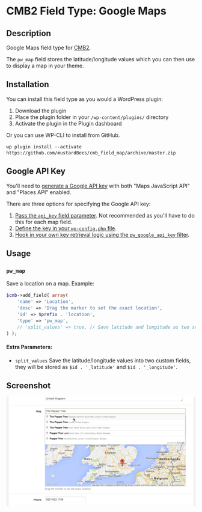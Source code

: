 # CMB2 Field Type: Google Maps

## Description

Google Maps field type for [CMB2](https://github.com/WebDevStudios/CMB2).

The `pw_map` field stores the latitude/longitude values which you can then use to display a map in your theme.

## Installation

You can install this field type as you would a WordPress plugin:

1. Download the plugin
2. Place the plugin folder in your `/wp-content/plugins/` directory
3. Activate the plugin in the Plugin dashboard

Or you can use WP-CLI to install from GitHub.

```
wp plugin install --activate https://github.com/mustardBees/cmb_field_map/archive/master.zip
```

## Google API Key

You'll need to [generate a Google API key](https://cloud.google.com/maps-platform/#get-started) with both "Maps JavaScript API" and "Places API" enabled.

There are three options for specifying the Google API key:

1. [Pass the `api_key` field parameter](https://gist.github.com/mustardBees/11d42baed64d85cd8e40a4bbde6a4999). Not recommended as you'll have to do this for each map field.
2. [Define the key in your `wp-config.php` file](https://gist.github.com/mustardBees/ed763f9daa8be25821420abd4a5de7cd).
3. [Hook in your own key retrieval logic using the `pw_google_api_key` filter](https://gist.github.com/mustardBees/e9e3805a64c8a211f749f38d7cc5e4cb).   

## Usage

### `pw_map`

Save a location on a map. Example:

```php
$cmb->add_field( array(
	'name' => 'Location',
	'desc' => 'Drag the marker to set the exact location',
	'id' => $prefix . 'location',
	'type' => 'pw_map',
	// 'split_values' => true, // Save latitude and longitude as two separate fields
) );
```

#### Extra Parameters:

* `split_values` Save the latitude/longitude values into two custom fields, they will be stored as `$id . '_latitude'` and `$id . '_longitude'`.

## Screenshot

![Image](screenshot-1.png?raw=true)
